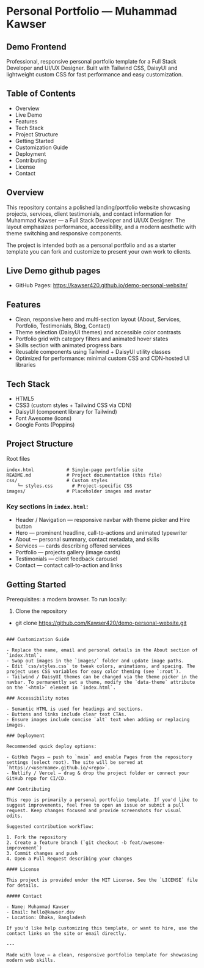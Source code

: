 # Personal Portfolio — Muhammad Kawser

## Demo Frontend

Professional, responsive personal portfolio template for a Full Stack Developer and UI/UX Designer. Built with Tailwind CSS, DaisyUI and lightweight custom CSS for fast performance and easy customization.

## Table of Contents

- Overview
- Live Demo
- Features
- Tech Stack
- Project Structure
- Getting Started
- Customization Guide
- Deployment
- Contributing
- License
- Contact

## Overview

This repository contains a polished landing/portfolio website showcasing projects, services, client testimonials, and contact information for Muhammad Kawser — a Full Stack Developer and UI/UX Designer. The layout emphasizes performance, accessibility, and a modern aesthetic with theme switching and responsive components.

The project is intended both as a personal portfolio and as a starter template you can fork and customize to present your own work to clients.

## Live Demo github pages

- GitHub Pages: https://kawser420.github.io/demo-personal-website/

## Features

- Clean, responsive hero and multi-section layout (About, Services, Portfolio, Testimonials, Blog, Contact)
- Theme selection (DaisyUI themes) and accessible color contrasts
- Portfolio grid with category filters and animated hover states
- Skills section with animated progress bars
- Reusable components using Tailwind + DaisyUI utility classes
- Optimized for performance: minimal custom CSS and CDN-hosted UI libraries

## Tech Stack

- HTML5
- CSS3 (custom styles + Tailwind CSS via CDN)
- DaisyUI (component library for Tailwind)
- Font Awesome (icons)
- Google Fonts (Poppins)

## Project Structure

Root files

```
index.html            # Single-page portfolio site
README.md             # Project documentation (this file)
css/                  # Custom styles
	└─ styles.css       # Project-specific CSS
images/               # Placeholder images and avatar
```

### Key sections in `index.html`:

- Header / Navigation — responsive navbar with theme picker and Hire button
- Hero — prominent headline, call-to-actions and animated typewriter
- About — personal summary, contact metadata, and skills
- Services — cards describing offered services
- Portfolio — projects gallery (image cards)
- Testimonials — client feedback carousel
- Contact — contact call-to-action and links

## Getting Started

Prerequisites: a modern browser. To run locally:

1. Clone the repository

- git clone https://github.com/Kawser420/demo-personal-website.git

```

### Customization Guide

- Replace the name, email and personal details in the About section of `index.html`.
- Swap out images in the `images/` folder and update image paths.
- Edit `css/styles.css` to tweak colors, animations, and spacing. The project uses CSS variables for easy color theming (see `:root`).
- Tailwind / DaisyUI themes can be changed via the theme picker in the navbar. To permanently set a theme, modify the `data-theme` attribute on the `<html>` element in `index.html`.

### Accessibility notes

- Semantic HTML is used for headings and sections.
- Buttons and links include clear text CTAs.
- Ensure images include concise `alt` text when adding or replacing images.

### Deployment

Recommended quick deploy options:

- GitHub Pages — push to `main` and enable Pages from the repository settings (select root). The site will be served at `https://<username>.github.io/<repo>`.
- Netlify / Vercel — drag & drop the project folder or connect your GitHub repo for CI/CD.

### Contributing

This repo is primarily a personal portfolio template. If you'd like to suggest improvements, feel free to open an issue or submit a pull request. Keep changes focused and provide screenshots for visual edits.

Suggested contribution workflow:

1. Fork the repository
2. Create a feature branch (`git checkout -b feat/awesome-improvement`)
3. Commit changes and push
4. Open a Pull Request describing your changes

#### License

This project is provided under the MIT License. See the `LICENSE` file for details.

##### Contact

- Name: Muhammad Kawser
- Email: hello@kawser.dev
- Location: Dhaka, Bangladesh

If you'd like help customizing this template, or want to hire, use the contact links on the site or email directly.

---

Made with love — a clean, responsive portfolio template for showcasing modern web skills.
```
